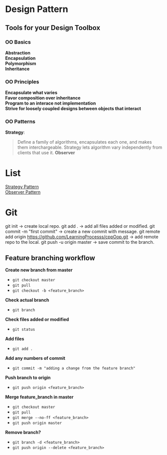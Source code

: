 # Design Pattern

## Tools for your Design Toolbox
### OO Basics
**Abstraction**  
**Encapsulation**  
**Polymorphism**  
**Inheritance**  
### OO Principles
**Encapsulate what varies**  
**Favor composition over inheritance**  
**Program to an interace not implementation**  
**Strive for loosely coupled designs between objects that interact**  
### OO Patterns
**Strategy**:
> Define a family of algorithms, encapsulates each one, and makes them interchargeable. Strategy lets algorithm vary independently from clients that use it.
**Observer**
>

# List
[Strategy Pattern](src/strategy_pattern/README.md)  
[Observer Pattern](src/observer_pattern/README.md)  

# Git
git init -> create local repo.
git add . -> add all files added or modified.
git commit -m "first commit" -> create a new commit with message.
git remote add origin https://github.com/LearningProcesss/cppOop.git -> add remote repo to the local.
git push -u origin master -> save commit to the branch.

## Feature branching workflow

**Create new branch from master**

- `git checkout master`
- `git pull`
- `git checkout -b <feature_branch>`

**Check actual branch**
- `git branch`

**Check files added or modified**
- `git status`

**Add files**
- `git add .`

**Add any numbers of commit**
- `git commit -m "adding a change from the feature branch"`

**Push branch to origin**
- `git push origin <feature_branch>`

**Merge feature_branch in master**
- `git checkout master`
- `git pull`
- `git merge --no-ff <feature_branch>`
- `git push origin master`

**Remove branch?**
- `git branch -d <feature_branch>`
- `git push origin --delete <feature_branch>`